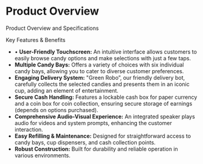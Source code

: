 # Product Overview

Product Overview and Specifications

Key Features & Benefits

* •	**User-Friendly Touchscreen:** An intuitive interface allows customers to easily browse candy options and make selections with just a few taps.
* **Multiple Candy Bays:** Offers a variety of choices with six individual candy bays, allowing you to cater to diverse customer preferences.
* **Engaging Delivery System:** "Green Robo”, our friendly delivery bot, carefully collects the selected candies and presents them in an iconic cup, adding an element of entertainment.
* **Secure Cash Handling:** Features a lockable cash box for paper currency and a coin box for coin collection, ensuring secure storage of earnings (depends on options purchased).
* **Comprehensive Audio-Visual Experience:** An integrated speaker plays audio for videos and system prompts, enhancing the customer interaction.
* **Easy Refilling & Maintenance:** Designed for straightforward access to candy bays, cup dispensers, and cash collection points.
* **Robust Construction:** Built for durability and reliable operation in various environments.